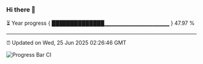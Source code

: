 ### Hi there 👋

⏳ Year progress { ██████████████▁▁▁▁▁▁▁▁▁▁▁▁▁▁▁▁ } 47.97 %

---

⏰ Updated on Wed, 25 Jun 2025 02:26:46 GMT

![Progress Bar CI](https://github.com/IshwaranRudhara/GIT-ACTION/workflows/Progress%20Bar%20CI/badge.svg)
